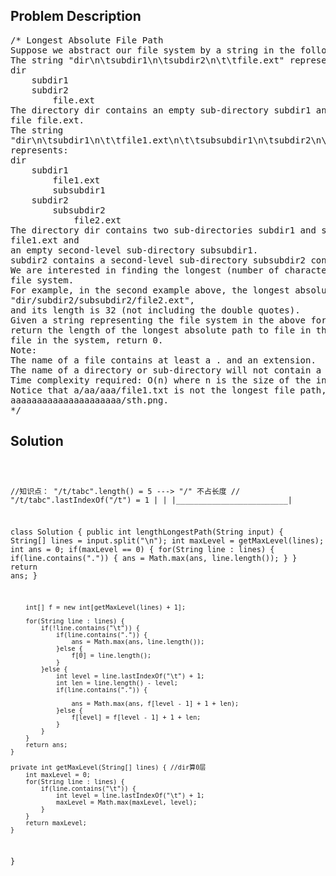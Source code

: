 <!--
<style>
  body { font-family: Arial, sans-serif; }
  .container { max-width: 100%; margin: 0 auto; padding: 10px; }
  .comment-block { max-width: 30%; background-color: #f9f9f9; padding: 10px; border-left: 5px solid #ccc; overflow-wrap: break-word; white-space: pre-wrap; }
  .code-block { background-color: #f4f4f4; padding: 10px; border: 1px solid #ddd; overflow-wrap: break-word; white-space: pre-wrap; }
</style>
-->

<div class='container'>
<h2>Problem Description</h2>
<div class='comment-block'>
<pre>
/* Longest Absolute File Path
Suppose we abstract our file system by a string in the following manner:
The string "dir\n\tsubdir1\n\tsubdir2\n\t\tfile.ext" represents:
dir
    subdir1
    subdir2
        file.ext
The directory dir contains an empty sub-directory subdir1 and a sub-directory subdir2 containing a
file file.ext.
The string
"dir\n\tsubdir1\n\t\tfile1.ext\n\t\tsubsubdir1\n\tsubdir2\n\t\tsubsubdir2\n\t\t\tfile2.ext"
represents:
dir
    subdir1
        file1.ext
        subsubdir1
    subdir2
        subsubdir2
            file2.ext
The directory dir contains two sub-directories subdir1 and subdir2. subdir1 contains a file
file1.ext and
an empty second-level sub-directory subsubdir1.
subdir2 contains a second-level sub-directory subsubdir2 containing a file file2.ext.
We are interested in finding the longest (number of characters) absolute path to a file within our
file system.
For example, in the second example above, the longest absolute path is
"dir/subdir2/subsubdir2/file2.ext",
and its length is 32 (not including the double quotes).
Given a string representing the file system in the above format,
return the length of the longest absolute path to file in the abstracted file system. If there is no
file in the system, return 0.
Note:
The name of a file contains at least a . and an extension.
The name of a directory or sub-directory will not contain a ..
Time complexity required: O(n) where n is the size of the input string.
Notice that a/aa/aaa/file1.txt is not the longest file path, if there is another path
aaaaaaaaaaaaaaaaaaaaa/sth.png.
*/
</pre>
</div>

<h2>Solution</h2>
<div class='code-block'>
<pre><code class='language-java'>

//知识点： "/t/tabc".length() = 5 ---> "/" 不占长度
//        "/t/tabc".lastIndexOf("/t") = 1
              |                         |
              |_________________________|


class Solution {
    public int lengthLongestPath(String input) {
        String[] lines = input.split("\n");
        int maxLevel = getMaxLevel(lines);
        int ans = 0;
        if(maxLevel == 0) {
            for(String line : lines) {
                if(line.contains(".")) {
                    ans = Math.max(ans, line.length());
                } 
            }
            return ans;
        }
        
        int[] f = new int[getMaxLevel(lines) + 1];
       
        for(String line : lines) {
            if(!line.contains("\t")) {
                if(line.contains(".")) {
                    ans = Math.max(ans, line.length());
                }else {
                    f[0] = line.length();
                }
            }else {
                int level = line.lastIndexOf("\t") + 1;
                int len = line.length() - level;
                if(line.contains(".")) {
                    
                    ans = Math.max(ans, f[level - 1] + 1 + len);
                }else {
                    f[level] = f[level - 1] + 1 + len;
                }   
            }  
        }
        return ans;
    }

    private int getMaxLevel(String[] lines) { //dir算0层
        int maxLevel = 0;
        for(String line : lines) {
            if(line.contains("\t")) {
                int level = line.lastIndexOf("\t") + 1;
                maxLevel = Math.max(maxLevel, level);
            }
        }
        return maxLevel;
    }
}





</code></pre>
</div>
</div>
